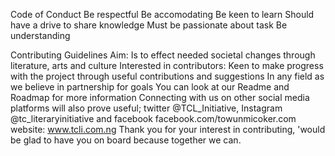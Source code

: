 Code of Conduct
Be respectful
Be accomodating
Be keen to learn
Should have a drive to share knowledge
Must be passionate about task
Be understanding

Contributing Guidelines
Aim: Is to effect needed societal changes through literature, arts and culture
Interested in contributors:
Keen to make progress with the project through useful contributions and suggestions
In any field as we believe in partnership for goals 
You can look at our Readme and Roadmap for more information
Connecting with us on other social media platforms will also prove useful; twitter @TCL_Initiative, Instagram @tc_literaryinitiative and facebook  facebook.com/towunmicoker.com  website: www.tcli.com.ng
Thank you for your interest in contributing, 'would be glad to have you on board because together we can.

